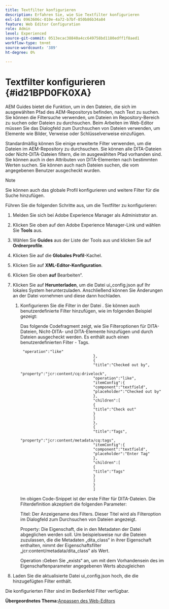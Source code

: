 ```yaml
---
title: Textfilter konfigurieren
description: Erfahren Sie, wie Sie Textfilter konfigurieren
exl-id: 0963606c-010e-4a72-b7bf-850b86b34a84
feature: Web Editor Configuration
role: Admin
level: Experienced
source-git-commit: 0513ecac38840a4cc649758bd1180edff1f8aed1
workflow-type: tm+mt
source-wordcount: '389'
ht-degree: 0%

---
```


# Textfilter konfigurieren {#id21BPD0FK0XA}

AEM Guides bietet die Funktion, um in den Dateien, die sich im ausgewählten Pfad des AEM-Repositorys befinden, nach Text zu suchen. Sie können die Filtersuche verwenden, um Dateien im Repository-Bereich zu suchen oder Dateien zu durchsuchen. Beim Arbeiten im Web-Editor müssen Sie das Dialogfeld zum Durchsuchen von Dateien verwenden, um Elemente wie Bilder, Verweise oder Schlüsselverweise einzufügen.

Standardmäßig können Sie einige erweiterte Filter verwenden, um die Dateien im AEM-Repository zu durchsuchen. Sie können alle DITA-Dateien oder Nicht-DITA-Dateien filtern, die im ausgewählten Pfad vorhanden sind. Sie können auch in den Attributen von DITA-Elementen nach bestimmten Werten suchen. Sie können auch nach Dateien suchen, die vom angegebenen Benutzer ausgecheckt wurden.

>[!NOTE]
>
> Sie können auch das globale Profil konfigurieren und weitere Filter für die Suche hinzufügen.

Führen Sie die folgenden Schritte aus, um die Textfilter zu konfigurieren:

1. Melden Sie sich bei Adobe Experience Manager als Administrator an.
1. Klicken Sie oben auf den Adobe Experience Manager-Link und wählen Sie **Tools** aus.
1. Wählen Sie **Guides** aus der Liste der Tools aus und klicken Sie auf **Ordnerprofile**.
1. Klicken Sie auf die **Globales Profil**-Kachel.
1. Klicken Sie auf **XML-Editor-Konfiguration**.
1. Klicken Sie oben **auf** Bearbeiten“.
1. Klicken Sie auf **Herunterladen**, um die Datei ui\_config.json auf Ihr lokales System herunterzuladen. Anschließend können Sie Änderungen an der Datei vornehmen und diese dann hochladen.
   1. Konfigurieren Sie die Filter in der Datei . Sie können auch benutzerdefinierte Filter hinzufügen, wie im folgenden Beispiel gezeigt:

      Das folgende Codefragment zeigt, wie Sie Filteroptionen für DITA-Dateien, Nicht-DITA- und DITA-Elemente hinzufügen und durch Dateien ausgecheckt werden. Es enthält auch einen benutzerdefinierten Filter - Tags.

      ```
       "operation":"like"
                                      },
                                      {
                                      "title":"Checked out by",
                                      "property":"jcr:content/cq:drivelock",
                                      "operation":"like",
                                      "itemConfig":{
                                      "component":"textfield",
                                      "placeholder":"Checked out by"
                                      },
                                      "children":[
                                      {
                                      "title":"Check out"
                                      }
                                      ]
                                      },
                                      {
                                      "title":"Tags",
                                      "property":"jcr:content/metadata/cq:tags",
                                      "itemConfig":{
                                      "component":"textfield",
                                      "placeholder":"Enter Tag"
                                      },
                                      "children":[
                                      {
                                      "title":"Tags"
                                      }
                                      ]
                                      }
                                      ]
      ```

      Im obigen Code-Snippet ist der erste Filter für DITA-Dateien. Die Filterdefinition akzeptiert die folgenden Parameter:

      **&#x200B;**&#x200B;Titel&#x200B;**&#x200B;**: Der Anzeigename des Filters. Dieser Titel wird als Filteroption im Dialogfeld zum Durchsuchen von Dateien angezeigt.

      **&#x200B;**&#x200B;Property&#x200B;**&#x200B;**: Die Eigenschaft, die in den Metadaten der Datei abgeglichen werden soll. Um beispielsweise nur die Dateien zuzulassen, die die Metadaten „dita\_class“ in ihrer Eigenschaft enthalten, nimmt der Eigenschaftsfilter „jcr:content/metadata/dita\_class“ als Wert.

      **&#x200B;**&#x200B;Operation **:**&#x200B;Geben Sie „exists“ an, um mit dem Vorhandensein des im Eigenschaftenparameter angegebenen Werts abzugleichen

1. Laden Sie die aktualisierte Datei ui\_config.json hoch, die die hinzugefügten Filter enthält.

Die konfigurierten Filter sind im Bedienfeld Filter verfügbar.

**Übergeordnetes Thema:**&#x200B;[ Anpassen des Web-Editors](conf-web-editor.md)

